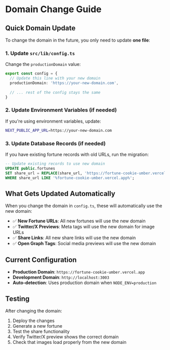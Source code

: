# Domain Change Guide

## Quick Domain Update

To change the domain in the future, you only need to update **one file**:

### 1. Update `src/lib/config.ts`

Change the `productionDomain` value:

```typescript
export const config = {
  // Update this line with your new domain
  productionDomain: 'https://your-new-domain.com',
  
  // ... rest of the config stays the same
}
```

### 2. Update Environment Variables (if needed)

If you're using environment variables, update:

```bash
NEXT_PUBLIC_APP_URL=https://your-new-domain.com
```

### 3. Update Database Records (if needed)

If you have existing fortune records with old URLs, run the migration:

```sql
-- Update existing records to use new domain
UPDATE public.fortunes 
SET share_url = REPLACE(share_url, 'https://fortune-cookie-umber.vercel.app', 'https://your-new-domain.com')
WHERE share_url LIKE '%fortune-cookie-umber.vercel.app%';
```

## What Gets Updated Automatically

When you change the domain in `config.ts`, these will automatically use the new domain:

- ✅ **New Fortune URLs**: All new fortunes will use the new domain
- ✅ **Twitter/X Previews**: Meta tags will use the new domain for image URLs
- ✅ **Share Links**: All new share links will use the new domain
- ✅ **Open Graph Tags**: Social media previews will use the new domain

## Current Configuration

- **Production Domain**: `https://fortune-cookie-umber.vercel.app`
- **Development Domain**: `http://localhost:3003`
- **Auto-detection**: Uses production domain when `NODE_ENV=production`

## Testing

After changing the domain:

1. Deploy the changes
2. Generate a new fortune
3. Test the share functionality
4. Verify Twitter/X preview shows the correct domain
5. Check that images load properly from the new domain
